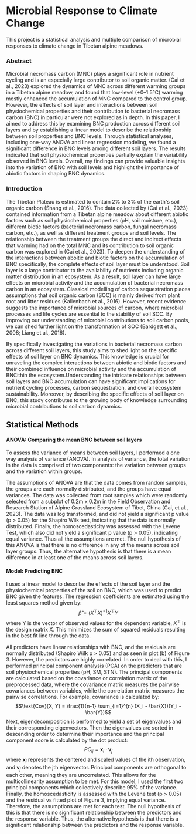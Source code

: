 # Microbial Response to Climate Change
This project is a statistical analysis and multiple comparison of microbial responses to climate change in Tibetan alpine meadows.

### Abstract
  Microbial necromass carbon (MNC) plays a significant role in nutrient cycling and is an especially large contributor to soil organic matter. (Cai et al., 2023) explored the dynamics of MNC across different warming groups in a Tibetan alpine meadow, and found that low-level (+0–1.5°C) warming mostly enhanced the accumulation of MNC compared to the control group. However, the effects of soil layer and interactions between soil physiochemical properties and their contribution to bacterial necromass carbon (BNC) in particular were not explored as in depth. In this paper, I aimed to address this by examining BNC production across different soil layers and by establishing a linear model to describe the relationship between soil properties and BNC levels. Through statistical analyses, including one-way ANOVA and linear regression modeling, we found a significant difference in BNC levels among different soil layers. The results indicated that soil physiochemical properties partially explain the variability observed in BNC levels. Overall, my findings can provide valuable insights into the variation of BNC with soil levels and highlight the importance of abiotic factors in shaping BNC dynamics.


### Introduction
  The Tibetan Plateau is estimated to contain 2% to 3% of the earth's soil organic carbon (Shang et al., 2016). The data collected by (Cai et al., 2023) contained information from a Tibetan alpine meadow about different abiotic factors such as soil physiochemical properties (pH, soil moisture, etc.), different biotic factors (bacterial necromass carbon, fungal necromass carbon, etc.), as well as different treatment groups and soil levels. The relationship between the treatment groups the direct and indirect effects that warming had on the total MNC and its contribution to soil organic carbon was explored in (Cai et al., 2023). To deepen the understanding of the interactions between aboitic and biotic factors on the accumulation of BNC specifically, the complete effects of soil layer must be understood. Soil layer is a large contributor to the availability of nutrients including organic matter distribution in an ecosystem. As a result, soil layer can have large effects on microbial activity and the accumulation of bacterial necromass carbon in an ecosystem. Classical modelling of carbon sequestration places assumptions that soil organic carbon (SOC) is mainly derived from plant root and litter residues (Kallenbach et al., 2016). However, recent evidence suggests the importance of microbial sources of carbon, where microbial processes and life cycles are essential to the stability of soil SOC. By improving our understanding of microbial contributions to soil carbon pools, we can shed further light on the transformation of SOC (Bardgett et al., 2008; Liang et al., 2016).
  
  By specifically investigating the variations in bacterial necromass carbon across different soil layers, this study aims to shed light on the specific effects of soil layer on BNC dynamics. This knowledge is crucial for unraveling the complex interactions between abiotic and biotic factors and their combined influence on microbial activity and the accumulation of BNCithin the ecosystem.Understanding the intricate relationships between soil layers and BNC accumulation can have significant implications for nutrient cycling processes, carbon sequestration, and overall ecosystem sustainability. Moreover, by describing the specific effects of soil layer on BNC, this study contributes to the growing body of knowledge surrounding microbial contributions to soil carbon dynamics.

## Statistical Methods

#### ANOVA: Comparing the mean BNC between soil layers

  To assess the variance of means between soil layers, I performed a one way analysis of variance (ANOVA). In analysis of variance, the total variation in the data is comprised of two components: the variation between groups and the variation within groups.

  The assumptions of ANOVA are that the data comes from random samples, the groups are each normally distributed, and the groups have equal variances. The data was collected from root samples which were randomly selected from a subplot of 0.2m x 0.2m in the Field Observation and Research Station of Alpine Grassland Ecosystem of Tibet, China (Cai, et al., 2023). The data was log transformed, and did not yield a significant p value (p > 0.05) for the Shapiro Wilk test, indicating that the data is normally distributed. Finally, the homoscedasticity was assessed with the Levene Test, which also did not yield a significant p value (p > 0.05), indicating equal variance. Thus all the assumptions are met. The null hypothesis of this ANOVA is that there is no difference in any of the means across soil layer groups. Thus, the alternative hypothesis is that there is a mean difference in at least one of the means across soil layers.


#### Model: Predicting BNC 
  I used a linear model to describe the effects of the soil layer and the physiochemical properties of the soil on BNC, which was used to predict BNC given the features. The regression coefficients are estimated using the least squares method given by: $$\hat{\beta} = (X^\top X)^{-1} X^\top Y$$ where Y is the vector of observed values for the dependent variable, $X^\top$ is the design matrix X. This minimizes the sum of squared residuals resulting in the best fit line through the data. 
  
  All predictors have linear relationships with BNC, and the residuals are normally distributed (Shapiro Wilk p > 0.05) and as seen in plot (b) of Figure 3. However, the predictors are highly correlated. In order to deal with this, I performed principal component analysis (PCA) on the predictors that are soil physiochemical properties (pH, SM, STN). The principal components are calculated based on the covariance or correlation matrix of the preprocessed data, where the covariance matrix measures the pairwise covariances between variables, while the correlation matrix measures the pairwise correlations. For example, covariance is calculated by: $$\text{Cov}(X, Y) = \frac{1}{n-1} \sum_{i=1}^{n} (X_i - \bar{X})(Y_i - \bar{Y})$$ Next, eigendecomposition is performed to yield a set of eigenvalues and their corresponding eigenvectors. Then the eigenvalues are sorted in descending order to determine their importance and the principal component score is calculated by the dot product: $$PC_{ij} = \mathbf{x}_i \cdot \mathbf{v}_j$$ where $\mathbf{x}_i$ represents the centered and scaled values of the ith observation, and $\mathbf{v}_j$ denotes the jth eigenvector. Principal components are orthogonal to each other, meaning they are uncorrelated. This allows for the multicollinearity assumption to be met. For this model, I used the first two principal components which collectively describe 95% of the variance. Finally, the homoscedasticity is assessed with the Levene test (p > 0.05) and the residual vs fitted plot of Figure 3, implying equal variance. Therefore, the assumptions are met for each test. The null hypothesis of this is that there is no significant relationship between the predictors and the response variable. Thus, the alternative hypothesis is that there is a significant relationship between the predictors and the response variable.
